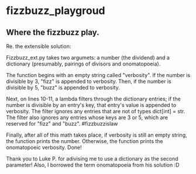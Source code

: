 fizzbuzz_playgroud
==================

Where the fizzbuzz play.
------------------

Re. the extensible solution:

Fizzbuzz_ext.py takes two argumets: a number (the dividend) and a dictionary (presumably, pairings of divisors and onomatopoeia). 

The function begins with an empty string called "verbosity". If the number is divisible by 3, "fizz" is appended to verbosity. Then, if the number is divisible by 5, "buzz" is appended to verbosity. 

Next, on lines 10-11, a lambda filters through the dictionary entries; if the number is divisible by an entry's key, that entry's value is appended to verbosity. The filter ignores any entries that are not of types dict[int] = str. The filter also ignores any entries whose keys are 3 or 5, which are reserved for "fizz" and "buzz". #fizzbuzzislaw

Finally, after all of this math takes place, if verbosity is still an empty string, the function prints the number. Otherwise, the function prints the onomatopoeic verbosity. Done! 


Thank you to Luke P. for adivising me to use a dictionary as the second parameter! Also, I borrowed the term onomatopoeia from his solution :D
